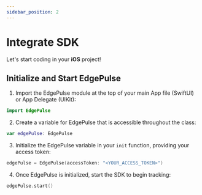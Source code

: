 ```yaml
---
sidebar_position: 2
---
```


# Integrate SDK

Let's start coding in your **iOS** project!


## Initialize and Start EdgePulse
1. Import the EdgePulse module at the top of your main App file (SwiftUI) or App Delegate (UIKit):
  ```swift title="main.swift"
import EdgePulse
  ```


2. Create a variable for EdgePulse that is accessible throughout the class:
  ```swift title="main.swift"
var edgePulse: EdgePulse
  ```


3. Initialize the EdgePulse variable in your `init` function, providing your access token:
  ```swift title="main.swift"
edgePulse = EdgePulse(accessToken: "<YOUR_ACCESS_TOKEN>")
  ```


4. Once EdgePulse is initialized, start the SDK to begin tracking:
  ```swift title="main.swift"
edgePulse.start()
  ```
